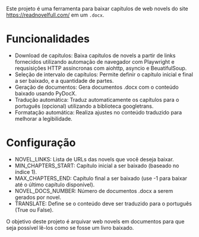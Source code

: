 Este projeto é uma ferramenta para baixar capítulos de web novels do site https://readnovelfull.com/ em um `.docx`.

# Funcionalidades
- Download de capítulos: Baixa capítulos de novels a partir de links fornecidos utilizando automação de navegador com Playwright e requsisições HTTP assíncronas com aiohttp, asyncio e BeuatifulSoup.
- Seleção de intervalo de capítulos: Permite definir o capítulo inicial e final a ser baixado, e a quantidade de partes.
- Geração de documentos: Gera documentos .docx com o conteúdo baixado usando PyDocX.
- Tradução automática: Traduz automaticamente os capítulos para o português (opcional) utilizando a biblioteca googletrans.
- Formatação automática: Realiza ajustes no conteúdo traduzido para melhorar a legibilidade.

# Configuração
- NOVEL_LINKS: Lista de URLs das novels que você deseja baixar.
- MIN_CHAPTERS_START: Capítulo inicial a ser baixado (baseado no índice 1).
- MAX_CHAPTERS_END: Capítulo final a ser baixado (use -1 para baixar até o último capítulo disponível).
- NOVEL_DOCS_NUMBER: Número de documentos .docx a serem gerados por novel.
- TRANSLATE: Define se o conteúdo deve ser traduzido para o português (True ou False).

O objetivo deste projeto é arquivar web novels em documentos para que seja possível lê-los como se fosse um livro baixado.
